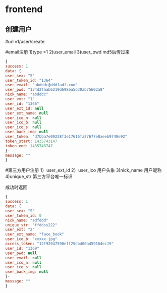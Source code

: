 # frontend
## 创建用户
#url  v1/user/create

#email注册
1)type =1
2)user_email
3)user_pwd  md5后传过来

```javascript
{
success: 1
data: {
user_sex: "S"
user_token_id: "1364"
user_email: "abdddc@dddfadf.com"
user_pwd: "134d2faab6219d698ea5d30ab75602a8"
nick_name: "abdddc"
user_ext: "1"
user_id: "1366"
user_ext_id: null
user_ext_name: null
user_ico_n: null
user_ico_b: null
user_ico_s: null
user_back_img: null
user_token: "d7bba7e09228f3e17616fa27677e0aeeb9740e92"
token_start: 1435743147
token_end: 1435746747
}-
message: ""
}

```
#第三方用户注册
1）user_ext_id
2）user_ico 用户头象
3)nick_name 用户昵称
4)unique_str 第三方平台唯一标识

成功时返回
```javascript
{
success: 1
data: {
user_sex: "S"
user_token_id: 0
nick_name: "adfddd"
unique_str: "ffddss222"
user_ext: "2"
user_ext_name: "face_book"
user_ico_b: "xxxxx.jpg"
access_token: "12f92047590eff25db400a459164ec19"
user_id: "1369"
user_pwd: null
user_email: null
user_ico_n: null
user_ico_s: null
user_back_img: null
}-
message: ""
}
```
